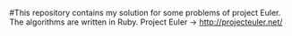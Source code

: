 #This repository contains my solution for some problems of project Euler. The algorithms are written in Ruby.
Project Euler -> http://projecteuler.net/